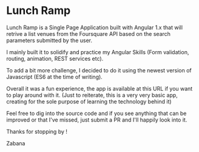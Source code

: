 # Lunch Ramp 

Lunch Ramp is a Single Page Application built with Angular 1.x that will retrive a list
venues from the Foursquare API based on the search parameters submitted by the user.

I mainly built it to solidify and practice my Angular Skills (Form validation, routing, animation, REST services etc).

To add a bit more challenge, I decided to do it using the newest version of Javascript (ES6 at the time of writing).

Overall it was a fun experience, the app is available at this URL if you want to play
around with it. (Just to reiterate, this is a very very basic app, creating for the sole
purpose of learning the technology behind it)

Feel free to dig into the source code and if you see anything that can be improved or
that I've missed, just submit a PR and I'll happily look into it. 

Thanks for stopping by !

Zabana
